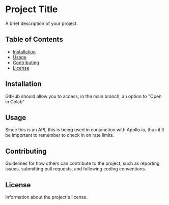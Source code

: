 # Project Title

A brief description of your project.

## Table of Contents
- [Installation](#installation)
- [Usage](#usage)
- [Contributing](#contributing)
- [License](#license)

## Installation

GitHub should allow you to access, in the main branch, an option to "Open in Colab"


## Usage

Since this is an API, this is being used in conjunction with Apollo.io, thus it'll be important to remember to check in on rate limits. 

## Contributing

Guidelines for how others can contribute to the project, such as reporting issues, submitting pull requests, and following coding conventions.

## License

Information about the project's license.
